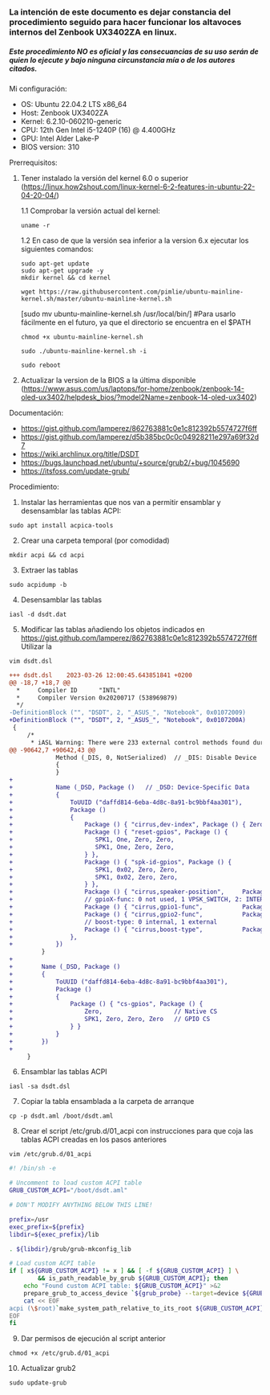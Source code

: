 ### La intención de este documento es dejar constancia del procedimiento seguido para hacer funcionar los altavoces internos del Zenbook UX3402ZA en linux.

##### Este procedimiento NO es oficial y las consecuancias de su uso serán de quien lo ejecute y bajo ninguna circunstancia mía o de los autores citados.



Mi configuración:
- OS: Ubuntu 22.04.2 LTS x86_64
- Host: Zenbook UX3402ZA
- Kernel: 6.2.10-060210-generic
- CPU: 12th Gen Intel i5-1240P (16) @ 4.400GHz
- GPU: Intel Alder Lake-P
- BIOS version: 310



Prerrequisitos:
1. Tener instalado la versión del kernel 6.0 o superior (https://linux.how2shout.com/linux-kernel-6-2-features-in-ubuntu-22-04-20-04/)

    1.1 Comprobar la versión actual del kernel:
    ```
    uname -r
    ```
    1.2 En caso de que la versión sea inferior a la version 6.x ejecutar los siguientes comandos:
    ```
    sudo apt-get update
    sudo apt-get upgrade -y
    mkdir kernel && cd kernel
    ```
    ```
    wget https://raw.githubusercontent.com/pimlie/ubuntu-mainline-kernel.sh/master/ubuntu-mainline-kernel.sh
    ```
    [sudo mv ubuntu-mainline-kernel.sh /usr/local/bin/] #Para usarlo fácilmente en el futuro, ya que el directorio se encuentra en el $PATH
    ```
    chmod +x ubuntu-mainline-kernel.sh
    ```
    ```
    sudo ./ubuntu-mainline-kernel.sh -i
    ```
    ```
    sudo reboot
    ```
2. Actualizar la version de la BIOS a la última disponible (https://www.asus.com/us/laptops/for-home/zenbook/zenbook-14-oled-ux3402/helpdesk_bios/?model2Name=zenbook-14-oled-ux3402)



Documentación:
- https://gist.github.com/lamperez/862763881c0e1c812392b5574727f6ff
- https://gist.github.com/lamperez/d5b385bc0c0c04928211e297a69f32d7
- https://wiki.archlinux.org/title/DSDT
- https://bugs.launchpad.net/ubuntu/+source/grub2/+bug/1045690
- https://itsfoss.com/update-grub/

Procedimiento:
1. Instalar las herramientas que nos van a permitir ensamblar y desensamblar las tablas ACPI:
```
sudo apt install acpica-tools
```
2. Crear una carpeta temporal (por comodidad)
```
mkdir acpi && cd acpi
```
3.  Extraer las tablas
```
sudo acpidump -b
```
4. Desensamblar las tablas
```
iasl -d dsdt.dat
```
5. Modificar las tablas añadiendo los objetos indicados en https://gist.github.com/lamperez/862763881c0e1c812392b5574727f6ff 
   Utilizar la 
```
vim dsdt.dsl
```
```diff
+++ dsdt.dsl	2023-03-26 12:00:45.643851841 +0200
@@ -18,7 +18,7 @@
  *     Compiler ID      "INTL"
  *     Compiler Version 0x20200717 (538969879)
  */
-DefinitionBlock ("", "DSDT", 2, "_ASUS_", "Notebook", 0x01072009)
+DefinitionBlock ("", "DSDT", 2, "_ASUS_", "Notebook", 0x0107200A)
 {
     /*
      * iASL Warning: There were 233 external control methods found during
@@ -90642,7 +90642,43 @@
             Method (_DIS, 0, NotSerialized)  // _DIS: Disable Device
             {
             }
+
+            Name (_DSD, Package ()   // _DSD: Device-Specific Data
+            {
+                ToUUID ("daffd814-6eba-4d8c-8a91-bc9bbf4aa301"), 
+                Package ()
+                {
+                    Package () { "cirrus,dev-index", Package () { Zero, One }},
+                    Package () { "reset-gpios", Package () {
+                       SPK1, One, Zero, Zero,
+                       SPK1, One, Zero, Zero,
+                    } },
+                    Package () { "spk-id-gpios", Package () {
+                       SPK1, 0x02, Zero, Zero,
+                       SPK1, 0x02, Zero, Zero,
+                    } },
+                    Package () { "cirrus,speaker-position",     Package () { Zero, One } },
+                    // gpioX-func: 0 not used, 1 VPSK_SWITCH, 2: INTERRUPT, 3: SYNC
+                    Package () { "cirrus,gpio1-func",           Package () { One, One } },
+                    Package () { "cirrus,gpio2-func",           Package () { 0x02, 0x02 } },
+                    // boost-type: 0 internal, 1 external
+                    Package () { "cirrus,boost-type",           Package () { One, One } },
+                },
+            })
         }
+
+        Name (_DSD, Package ()
+        {
+            ToUUID ("daffd814-6eba-4d8c-8a91-bc9bbf4aa301"), 
+            Package ()
+            {
+                Package () { "cs-gpios", Package () { 
+                    Zero,                    // Native CS
+                    SPK1, Zero, Zero, Zero   // GPIO CS
+                } }
+            }
+        })
+
     }
```

6. Ensamblar las tablas ACPI 
```
iasl -sa dsdt.dsl
```
7. Copiar la tabla ensamblada a la carpeta de arranque
```
cp -p dsdt.aml /boot/dsdt.aml
```
8. Crear el script /etc/grub.d/01_acpi con instrucciones para que coja las tablas ACPI creadas en los pasos anteriores
```
vim /etc/grub.d/01_acpi
```
```bash
#! /bin/sh -e

# Uncomment to load custom ACPI table
GRUB_CUSTOM_ACPI="/boot/dsdt.aml"

# DON'T MODIFY ANYTHING BELOW THIS LINE!

prefix=/usr
exec_prefix=${prefix}
libdir=${exec_prefix}/lib

. ${libdir}/grub/grub-mkconfig_lib

# Load custom ACPI table
if [ x${GRUB_CUSTOM_ACPI} != x ] && [ -f ${GRUB_CUSTOM_ACPI} ] \
        && is_path_readable_by_grub ${GRUB_CUSTOM_ACPI}; then
    echo "Found custom ACPI table: ${GRUB_CUSTOM_ACPI}" >&2
    prepare_grub_to_access_device `${grub_probe} --target=device ${GRUB_CUSTOM_ACPI}` | sed -e "s/^/ /"
    cat << EOF
acpi (\$root)`make_system_path_relative_to_its_root ${GRUB_CUSTOM_ACPI}`
EOF
fi
```

9. Dar permisos de ejecución al script anterior
```
chmod +x /etc/grub.d/01_acpi
```
10. Actualizar grub2
```
sudo update-grub
```
